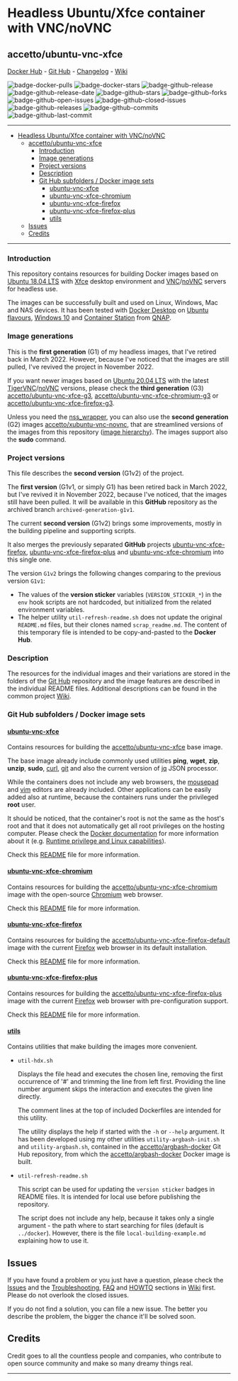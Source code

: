 # Headless Ubuntu/Xfce container with VNC/noVNC

## accetto/ubuntu-vnc-xfce

[Docker Hub][this-docker] - [Git Hub][this-github] - [Changelog][this-changelog] - [Wiki][this-wiki]

![badge-docker-pulls][badge-docker-pulls]
![badge-docker-stars][badge-docker-stars]
![badge-github-release][badge-github-release]
![badge-github-release-date][badge-github-release-date]
![badge-github-stars][badge-github-stars]
![badge-github-forks][badge-github-forks]
![badge-github-open-issues][badge-github-open-issues]
![badge-github-closed-issues][badge-github-closed-issues]
![badge-github-releases][badge-github-releases]
![badge-github-commits][badge-github-commits]
![badge-github-last-commit][badge-github-last-commit]

***

- [Headless Ubuntu/Xfce container with VNC/noVNC](#headless-ubuntuxfce-container-with-vncnovnc)
  - [accetto/ubuntu-vnc-xfce](#accettoubuntu-vnc-xfce)
    - [Introduction](#introduction)
    - [Image generations](#image-generations)
    - [Project versions](#project-versions)
    - [Description](#description)
    - [Git Hub subfolders / Docker image sets](#git-hub-subfolders--docker-image-sets)
      - [ubuntu-vnc-xfce](#ubuntu-vnc-xfce)
      - [ubuntu-vnc-xfce-chromium](#ubuntu-vnc-xfce-chromium)
      - [ubuntu-vnc-xfce-firefox](#ubuntu-vnc-xfce-firefox)
      - [ubuntu-vnc-xfce-firefox-plus](#ubuntu-vnc-xfce-firefox-plus)
      - [utils](#utils)
  - [Issues](#issues)
  - [Credits](#credits)

***

### Introduction

This repository contains resources for building Docker images based on [Ubuntu 18.04 LTS][docker-ubuntu] with [Xfce][xfce] desktop environment and [VNC][tigervnc]/[noVNC][novnc] servers for headless use.

The images can be successfully built and used on Linux, Windows, Mac and NAS devices. It has been tested with [Docker Desktop][docker-desktop] on [Ubuntu flavours][ubuntu-flavours], [Windows 10][docker-for-windows] and [Container Station][container-station] from [QNAP][qnap].

### Image generations

This is the **first generation** (G1) of my headless images, that I've retired back in March 2022. However, because I've noticed that the images are still pulled, I've revived the project in November 2022.

If you want newer images based on [Ubuntu 20.04 LTS][docker-ubuntu] with the latest [TigerVNC][tigervnc-releases]/[noVNC][novnc-releases] versions, please check the **third generation** (G3) [accetto/ubuntu-vnc-xfce-g3][accetto-docker-ubuntu-vnc-xfce-g3], [accetto/ubuntu-vnc-xfce-chromium-g3][accetto-docker-ubuntu-vnc-xfce-chromium-g3] or [accetto/ubuntu-vnc-xfce-firefox-g3][accetto-docker-ubuntu-vnc-xfce-firefox-g3].

Unless you need the [nss_wrapper][nsswrapper], you can also use the **second generation** (G2) images [accetto/xubuntu-vnc-novnc][accetto-docker-xubuntu-vnc-novnc], that are streamlined versions of the images from this repository ([image hierarchy][accetto-xubuntu-vnc-novnc-wiki-image-hierarchy]). The images support also the **sudo** command.

### Project versions

This file describes the **second version** (G1v2) of the project.

The **first version** (G1v1, or simply G1) has been retired back in March 2022, but I've revived it in November 2022, because I've noticed, that the images still have been pulled. It will be available in this **GitHub** repository as the archived branch `archived-generation-g1v1`.

The current **second version** (G1v2) brings some improvements, mostly in the building pipeline and supporting scripts.

It also merges the previously separated **GitHub** projects [ubuntu-vnc-xfce-firefox][accetto-github-ubuntu-vnc-xfce-firefox],  [ubuntu-vnc-xfce-firefox-plus][accetto-github-ubuntu-vnc-xfce-firefox-plus] and [ubuntu-vnc-xfce-chromium][accetto-github-ubuntu-vnc-xfce-chromium] into this single one.

The version `G1v2` brings the following changes comparing to the previous version `G1v1`:

- The values of the **version sticker** variables (`VERSION_STICKER_*`) in the `env` hook scripts are not hardcoded, but initialized from the related environment variables.
- The helper utility `util-refresh-readme.sh` does not update the original `README.md` files, but their clones named `scrap_readme.md`. The content of this temporary file is intended to be copy-and-pasted to the **Docker Hub**.

### Description

The resources for the individual images and their variations are stored in the folders of the [Git Hub][this-github] repository and the image features are described in the individual README files. Additional descriptions can be found in the common project [Wiki][this-wiki].

### Git Hub subfolders / Docker image sets

#### [ubuntu-vnc-xfce][this-github-ubuntu-vnc-xfce]

Contains resources for building the [accetto/ubuntu-vnc-xfce][this-docker-ubuntu-vnc-xfce] base image.

The base image already include commonly used utilities **ping**, **wget**, **zip**, **unzip**, **sudo**, [curl][curl], [git][git] and also the current version of [jq][jq] JSON processor.

While the containers does not include any web browsers, the [mousepad][mousepad] and [vim][vim] editors are already included. Other applications can be easily added also at runtime, because the containers runs under the privileged **root** user.

It should be noticed, that the container's root is not the same as the host's root and that it does not automatically get all root privileges on the hosting computer. Please check the [Docker documentation][docker-doc] for more information about it (e.g. [Runtime privilege and Linux capabilities][docker-doc-capabilities]).

Check this [README][this-github-readme-ubuntu-vnc-xfce] file for more information.

#### [ubuntu-vnc-xfce-chromium][this-github-ubuntu-vnc-xfce-chromium]

Contains resources for building the [accetto/ubuntu-vnc-xfce-chromium][this-docker-ubuntu-vnc-xfce-chromium] image with the open-source [Chromium][chromium] web browser.

Check this [README][this-github-readme-ubuntu-vnc-xfce-chromium] file for more information.

#### [ubuntu-vnc-xfce-firefox][this-github-ubuntu-vnc-xfce-firefox]

Contains resources for building the [accetto/ubuntu-vnc-xfce-firefox-default][this-docker-ubuntu-vnc-xfce-firefox-default] image with the current [Firefox][firefox] web browser in its default installation.

Check this [README][this-github-readme-ubuntu-vnc-xfce-firefox] file for more information.

#### [ubuntu-vnc-xfce-firefox-plus][this-github-ubuntu-vnc-xfce-firefox-plus]

Contains resources for building the [accetto/ubuntu-vnc-xfce-firefox-plus][this-docker-ubuntu-vnc-xfce-firefox-plus] image with the current [Firefox][firefox] web browser with pre-configuration support.

Check this [README][this-github-readme-ubuntu-vnc-xfce-firefox-plus] file for more information.

#### [utils][this-github-utils]
  
Contains utilities that make building the images more convenient.

- `util-hdx.sh`  

  Displays the file head and executes the chosen line, removing the first occurrence of '#' and trimming the line from left first. Providing the line number argument skips the interaction and executes the given line directly.
  
  The comment lines at the top of included Dockerfiles are intended for this utility.

  The utility displays the help if started with the `-h` or `--help` argument. It has been developed using my other utilities `utility-argbash-init.sh` and `utility-argbash.sh`, contained in the [accetto/argbash-docker][accetto-github-argbash-docker-utils] Git Hub repository, from which the [accetto/argbash-docker][accetto-docker-argbash-docker] Docker image is built.

- `util-refresh-readme.sh`  
  
  This script can be used for updating the `version sticker` badges in README files. It is intended for local use before publishing the repository.

  The script does not include any help, because it takes only a single argument - the path where to start searching for files (default is `../docker`). However, there is the file `local-building-example.md` explaining how to use it.

## Issues

If you have found a problem or you just have a question, please check the [Issues][this-issues] and the [Troubleshooting][this-wiki-troubleshooting], [FAQ][this-wiki-faq] and [HOWTO][this-wiki-howto] sections in [Wiki][this-wiki] first. Please do not overlook the closed issues.

If you do not find a solution, you can file a new issue. The better you describe the problem, the bigger the chance it'll be solved soon.

## Credits

Credit goes to all the countless people and companies, who contribute to open source community and make so many dreamy things real.

***

[this-docker]: https://hub.docker.com/r/accetto/ubuntu-vnc-xfce/
[this-github]: https://github.com/accetto/ubuntu-vnc-xfce

[this-changelog]: https://github.com/accetto/ubuntu-vnc-xfce/blob/master/CHANGELOG.md
[this-issues]: https://github.com/accetto/ubuntu-vnc-xfce/issues

[this-github-utils]: https://github.com/accetto/ubuntu-vnc-xfce/tree/master/utils/

[this-wiki]: https://github.com/accetto/ubuntu-vnc-xfce/wiki
[this-wiki-howto]: https://github.com/accetto/ubuntu-vnc-xfce/wiki/How-to
[this-wiki-troubleshooting]: https://github.com/accetto/ubuntu-vnc-xfce/wiki/Troubleshooting
[this-wiki-faq]: https://github.com/accetto/ubuntu-vnc-xfce/wiki/Frequently-asked-questions

[this-github-ubuntu-vnc-xfce]: https://github.com/accetto/ubuntu-vnc-xfce/tree/master/docker/ubuntu-vnc-xfce/
[this-github-ubuntu-vnc-xfce-chromium]: https://github.com/accetto/ubuntu-vnc-xfce/tree/master/docker/ubuntu-vnc-xfce-chromium/
[this-github-ubuntu-vnc-xfce-firefox]: https://github.com/accetto/ubuntu-vnc-xfce/tree/master/docker/ubuntu-vnc-xfce-firefox/
[this-github-ubuntu-vnc-xfce-firefox-plus]: https://github.com/accetto/ubuntu-vnc-xfce/tree/master/docker/ubuntu-vnc-xfce-firefox-plus/

[this-docker-ubuntu-vnc-xfce]: https://hub.docker.com/r/accetto/ubuntu-vnc-xfce/
[this-docker-ubuntu-vnc-xfce-chromium]: https://hub.docker.com/r/accetto/ubuntu-vnc-xfce-chromium/
[this-docker-ubuntu-vnc-xfce-firefox-default]: https://hub.docker.com/r/accetto/ubuntu-vnc-xfce-firefox-default/
[this-docker-ubuntu-vnc-xfce-firefox-plus]: https://hub.docker.com/r/accetto/ubuntu-vnc-xfce-firefox-plus/

[this-github-readme-ubuntu-vnc-xfce]: https://github.com/accetto/ubuntu-vnc-xfce/blob/master/docker/ubuntu-vnc-xfce/README.md
[this-github-readme-ubuntu-vnc-xfce-chromium]: https://github.com/accetto/ubuntu-vnc-xfce/blob/master/docker/ubuntu-vnc-xfce-chromium/README.md
[this-github-readme-ubuntu-vnc-xfce-firefox]: https://github.com/accetto/ubuntu-vnc-xfce/blob/master/docker/ubuntu-vnc-xfce-firefox/README.md
[this-github-readme-ubuntu-vnc-xfce-firefox-plus]: https://github.com/accetto/ubuntu-vnc-xfce/blob/master/docker/ubuntu-vnc-xfce-firefox-plus/README.md

[accetto-github]: https://github.com/accetto/
[accetto-docker]: https://hub.docker.com/u/accetto/

[accetto-docker-ubuntu-vnc-xfce-chromium]: https://hub.docker.com/r/accetto/ubuntu-vnc-xfce-chromium/
[accetto-docker-ubuntu-vnc-xfce-firefox-plus]: https://hub.docker.com/r/accetto/ubuntu-vnc-xfce-firefox-plus/
[accetto-docker-ubuntu-vnc-xfce-firefox-default]: https://hub.docker.com/r/accetto/ubuntu-vnc-xfce-firefox-default/

[accetto-github-ubuntu-vnc-xfce-chromium]: https://github.com/accetto/ubuntu-vnc-xfce-chromium
[accetto-github-ubuntu-vnc-xfce-firefox]: https://github.com/accetto/ubuntu-vnc-xfce-firefox
[accetto-github-ubuntu-vnc-xfce-firefox-plus]: https://github.com/accetto/ubuntu-vnc-xfce-firefox-plus

[accetto-docker-xubuntu-vnc]: https://hub.docker.com/r/accetto/xubuntu-vnc
[accetto-xubuntu-vnc-wiki-image-hierarchy]: https://github.com/accetto/xubuntu-vnc/wiki/Image-hierarchy

[accetto-docker-xubuntu-vnc-novnc]: https://hub.docker.com/r/accetto/xubuntu-vnc-novnc
[accetto-xubuntu-vnc-novnc-wiki-image-hierarchy]: https://github.com/accetto/xubuntu-vnc-novnc/wiki/Image-hierarchy

[accetto-ubuntu-vnc-xfce-g3]: https://github.com/accetto/ubuntu-vnc-xfce-g3

[accetto-docker-ubuntu-vnc-xfce-g3]: https://hub.docker.com/r/accetto/ubuntu-vnc-xfce-g3
[accetto-docker-ubuntu-vnc-xfce-chromium-g3]: https://hub.docker.com/r/accetto/ubuntu-vnc-xfce-chromium-g3
[accetto-docker-ubuntu-vnc-xfce-firefox-g3]: https://hub.docker.com/r/accetto/ubuntu-vnc-xfce-firefox-g3

[accetto-docker-argbash-docker]: https://hub.docker.com/r/accetto/argbash-docker
[accetto-github-argbash-docker-utils]: https://github.com/accetto/argbash-docker/tree/master/utils

[docker-ubuntu]: https://hub.docker.com/_/ubuntu/
[docker-doc]: https://docs.docker.com/
[docker-doc-managing-data]: https://docs.docker.com/storage/
[docker-doc-capabilities]: https://docs.docker.com/engine/reference/run/#runtime-privilege-and-linux-capabilities
[docker-for-windows]: https://hub.docker.com/editions/community/docker-ce-desktop-windows
[docker-desktop]: https://www.docker.com/products/docker-desktop

[consol-docker-ubuntu-xfce-vnc]: https://hub.docker.com/r/consol/ubuntu-xfce-vnc/
[consol-github-docker-headless-vnc-container]: https://github.com/ConSol/docker-headless-vnc-container
[consol-docker]: https://hub.docker.com/u/consol/

[qnap]: https://www.qnap.com/en/
[container-station]: https://www.qnap.com/solution/container_station/en/

[ubuntu-flavours]: https://www.ubuntu.com/download/flavours

[curl]: http://manpages.ubuntu.com/manpages/bionic/man1/curl.1.html
[chromium]: https://www.chromium.org/Home
[firefox]: https://www.mozilla.org
[git]: https://git-scm.com/
[jq]: https://stedolan.github.io/jq/
[mousepad]: https://github.com/codebrainz/mousepad
[nano]: https://www.nano-editor.org/
[novnc]: https://github.com/kanaka/noVNC
[novnc-releases]: https://github.com/novnc/noVNC/releases
[nsswrapper]: https://cwrap.org/nss_wrapper.html
[tigervnc]: http://tigervnc.org
[tigervnc-releases]: https://github.com/TigerVNC/tigervnc/releases
[tightvnc]: http://www.tightvnc.com
[vim]: https://www.vim.org/
[xfce]: http://www.xfce.org

[screenshot-container]: https://raw.githubusercontent.com/accetto/ubuntu-vnc-xfce/master/ubuntu-vnc-xfce.jpg

<!-- docker badges -->

[badge-docker-pulls]: https://badgen.net/docker/pulls/accetto/ubuntu-vnc-xfce?icon=docker&label=pulls

[badge-docker-stars]: https://badgen.net/docker/stars/accetto/ubuntu-vnc-xfce?icon=docker&label=stars

<!-- github badges -->

[badge-github-release]: https://badgen.net/github/release/accetto/ubuntu-vnc-xfce?icon=github&label=release

[badge-github-release-date]: https://img.shields.io/github/release-date/accetto/ubuntu-vnc-xfce?logo=github

[badge-github-stars]: https://badgen.net/github/stars/accetto/ubuntu-vnc-xfce?icon=github&label=stars

[badge-github-forks]: https://badgen.net/github/forks/accetto/ubuntu-vnc-xfce?icon=github&label=forks

[badge-github-releases]: https://badgen.net/github/releases/accetto/ubuntu-vnc-xfce?icon=github&label=releases

[badge-github-commits]: https://badgen.net/github/commits/accetto/ubuntu-vnc-xfce?icon=github&label=commits

[badge-github-last-commit]: https://badgen.net/github/last-commit/accetto/ubuntu-vnc-xfce?icon=github&label=last%20commit

[badge-github-closed-issues]: https://badgen.net/github/closed-issues/accetto/ubuntu-vnc-xfce?icon=github&label=closed%20issues

[badge-github-open-issues]: https://badgen.net/github/open-issues/accetto/ubuntu-vnc-xfce?icon=github&label=open%20issues

<!-- latest tag badges -->

[badge-VERSION_STICKER_LATEST]: https://badgen.net/badge/version%20sticker/ubuntu18.04.6/blue
